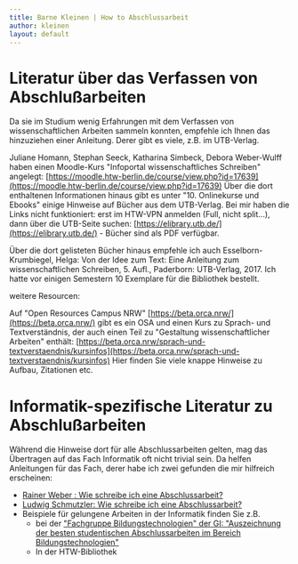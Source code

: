 ```yaml
---
title: Barne Kleinen | How to Abschlussarbeit
author: kleinen
layout: default
---
```


# Literatur über das Verfassen von Abschlußarbeiten

Da sie im Studium wenig Erfahrungen mit dem Verfassen von
wissenschaftlichen Arbeiten sammeln konnten, empfehle ich
Ihnen das hinzuziehen einer Anleitung. Derer gibt es
viele, z.B. im UTB-Verlag.

Juliane Homann, Stephan Seeck, Katharina Simbeck, Debora Weber-Wulff
haben einen Moodle-Kurs "Infoportal wissenschaftliches Schreiben"
angelegt:
[https://moodle.htw-berlin.de/course/view.php?id=17639](https://moodle.htw-berlin.de/course/view.php?id=17639)
Über die dort enthaltenen Informationen hinaus
 gibt es unter "10. Onlinekurse und Ebooks" einige Hinweise auf Bücher aus dem  UTB-Verlag. Bei mir haben die Links nicht funktioniert: erst im HTW-VPN
anmelden (Full, nicht split...), dann über die UTB-Seite suchen:
[https://elibrary.utb.de/](https://elibrary.utb.de/) - Bücher sind als PDF verfügbar.

Über die dort gelisteten Bücher hinaus empfehle ich auch
Esselborn-Krumbiegel, Helga: Von der Idee zum Text: Eine Anleitung zum wissenschaftlichen Schreiben, 5. Aufl., Paderborn:  UTB-Verlag, 2017. Ich hatte vor einigen Semestern 10 Exemplare für die
Bibliothek bestellt.

weitere Resourcen:

Auf "Open Resources Campus NRW" [https://beta.orca.nrw/](https://beta.orca.nrw/)
gibt es ein OSA und einen Kurs zu Sprach- und Textverständnis,
der auch einen Teil zu "Gestaltung wissenschaftlicher Arbeiten"
enthält: [https://beta.orca.nrw/sprach-und-textverstaendnis/kursinfos](https://beta.orca.nrw/sprach-und-textverstaendnis/kursinfos) Hier finden Sie viele knappe Hinweise zu Aufbau, Zitationen etc.

# Informatik-spezifische Literatur zu Abschlußarbeiten

Während die Hinweise dort für alle Abschlussarbeiten gelten, mag
das Übertragen auf das Fach Informatik oft nicht trivial sein.
Da helfen Anleitungen für das Fach, derer habe ich zwei gefunden
die mir hilfreich erscheinen:

* [Rainer Weber : Wie schreibe ich eine Abschlussarbeit?](https://www.in.th-nuernberg.de/Professors/Weber/Abschlussarbeit%20Methodik.pdf)
* [Ludwig Schmutzler: Wie schreibe ich eine Abschlussarbeit?](https://tu-dresden.de/ing/informatik/smt/cgv/ressourcen/dateien/materialien/howto-abschlussarbeit.pdf?lang=en)
* Beispiele für gelungene Arbeiten in der Informatik finden Sie z.B.
     * bei der ["Fachgruppe Bildungstechnologien" der GI: "Auszeichnung der besten studentischen Abschlussarbeiten im Bereich Bildungstechnologien"](https://fg-bildungstechnologien.gi.de/nachwuchsfoerderung/beste-abschlussarbeit)
     * In der HTW-Bibliothek
